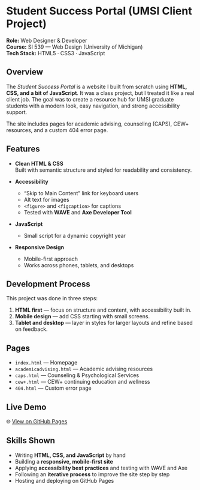 # Student Success Portal (UMSI Client Project)

**Role:** Web Designer & Developer  
**Course:** SI 539 — Web Design (University of Michigan)  
**Tech Stack:** HTML5 · CSS3 · JavaScript  


## Overview

The *Student Success Portal* is a website I built from scratch using **HTML, CSS, and a bit of JavaScript**. It was a class project, but I treated it like a real client job. The goal was to create a resource hub for UMSI graduate students with a modern look, easy navigation, and strong accessibility support.

The site includes pages for academic advising, counseling (CAPS), CEW+ resources, and a custom 404 error page.


## Features

- **Clean HTML & CSS**  
  Built with semantic structure and styled for readability and consistency.  

- **Accessibility**  
  - “Skip to Main Content” link for keyboard users  
  - Alt text for images  
  - `<figure>` and `<figcaption>` for captions  
  - Tested with **WAVE** and **Axe Developer Tool**  

- **JavaScript**  
  - Small script for a dynamic copyright year  

- **Responsive Design**  
  - Mobile-first approach  
  - Works across phones, tablets, and desktops  


## Development Process

This project was done in three steps:  

1. **HTML first** — focus on structure and content, with accessibility built in.
2. **Mobile design** — add CSS starting with small screens.
3. **Tablet and desktop** — layer in styles for larger layouts and refine based on feedback.


## Pages

- `index.html` — Homepage
- `academicadvising.html` — Academic advising resources
- `caps.html` — Counseling & Psychological Services
- `cew+.html` — CEW+ continuing education and wellness
- `404.html` — Custom error page


## Live Demo

🌐 [View on GitHub Pages](https://sphjlin.github.io/client_project_w25/) 


## Skills Shown

- Writing **HTML, CSS, and JavaScript** by hand
- Building a **responsive, mobile-first site**
- Applying **accessibility best practices** and testing with WAVE and Axe
- Following an **iterative process** to improve the site step by step
- Hosting and deploying on GitHub Pages
